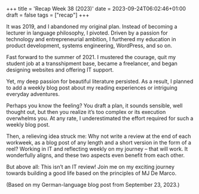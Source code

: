 +++
title = 'Recap Week 38 (2023)'
date = 2023-09-24T06:02:46+01:00
draft = false
tags = ["recap"]
+++

It was 2019, and I abandoned my original plan. Instead of becoming a lecturer in language philosophy, I pivoted. Driven by a passion for technology and entrepreneurial ambition, I furthered my education in product development, systems engineering, WordPress, and so on.

Fast forward to the summer of 2021. I mustered the courage, quit my student job at a transshipment base, became a freelancer, and began designing websites and offering IT support.

Yet, my deep passion for beautiful literature persisted. As a result, I planned to add a weekly blog post about my reading experiences or intriguing everyday adventures.

Perhaps you know the feeling? You draft a plan, it sounds sensible, well thought out, but then you realize it’s too complex or its execution overwhelms you. At any rate, I underestimated the effort required for such a weekly blog post.

Then, a relieving idea struck me: Why not write a review at the end of each workweek, as a blog post of any length and a short version in the form of a reel? Working in IT and reflecting weekly on my journey – that will work. It wonderfully aligns, and these two aspects even benefit from each other.

But above all: This isn’t an IT review! Join me on my exciting journey towards building a good life based on the principles of MJ De Marco.

(Based on my German-language blog post from September 23, 2023.)